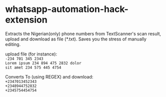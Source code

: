 # whatsapp-automation-hack-extension

<p>Extracts the Nigerian(only) phone numbers from TextScanner's scan result, upload and download as file (*.txt). Saves you the stress of manually editing.</p>

upload file (for instance):   
`-234 701 345 2343`   
`Lorem ipsum 234 894 475 2832 dolor`   
`sit amet 234 575 445 4754`    

Converts To (using REGEX) and download:     
`+2347013452343`   
`+2348944752832`   
`+2345754454754`   